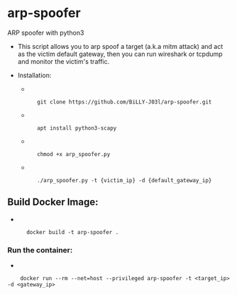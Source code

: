 # arp-spoofer
ARP spoofer with python3

- This script allows you to arp spoof a target (a.k.a mitm attack) and act as the victim default gateway, then you can run wireshark or tcpdump and monitor the victim's traffic.

- Installation:
    
    - 

            git clone https://github.com/BiLLY-J03l/arp-spoofer.git

    -

            apt install python3-scapy

    - 

            chmod +x arp_spoofer.py

    -

            ./arp_spoofer.py -t {victim_ip} -d {default_gateway_ip}

## Build Docker Image:

-

          docker build -t arp-spoofer .

### Run the container:

-

        docker run --rm --net=host --privileged arp-spoofer -t <target_ip> -d <gateway_ip>

